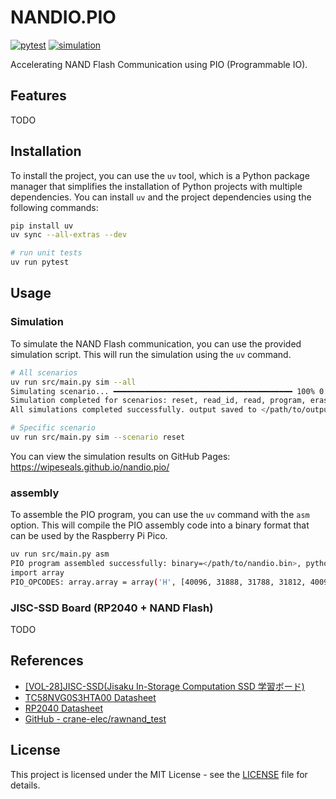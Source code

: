 # NANDIO.PIO

[![pytest](https://github.com/wipeseals/nandio.pio/actions/workflows/test.yml/badge.svg)](https://github.com/wipeseals/nandio.pio/actions/workflows/test.yml)
[![simulation](https://github.com/wipeseals/nandio.pio/actions/workflows/simulation.yml/badge.svg)](https://github.com/wipeseals/nandio.pio/actions/workflows/simulation.yml)

Accelerating NAND Flash Communication using PIO (Programmable IO).

## Features

TODO

## Installation

To install the project, you can use the `uv` tool, which is a Python package manager that simplifies the installation of Python projects with multiple dependencies.
You can install `uv` and the project dependencies using the following commands:

```bash
pip install uv
uv sync --all-extras --dev

# run unit tests
uv run pytest
```

## Usage

### Simulation

To simulate the NAND Flash communication, you can use the provided simulation script. This will run the simulation using the `uv` command.

```bash
# All scenarios
uv run src/main.py sim --all
Simulating scenario... ━━━━━━━━━━━━━━━━━━━━━━━━━━━━━━━━━━━━━━━━ 100% 0:00:00
Simulation completed for scenarios: reset, read_id, read, program, erase, status_read
All simulations completed successfully. output saved to </path/to/output>

# Specific scenario
uv run src/main.py sim --scenario reset
```

You can view the simulation results on GitHub Pages:  
<https://wipeseals.github.io/nandio.pio/>

### assembly

To assemble the PIO program, you can use the `uv` command with the `asm` option. This will compile the PIO assembly code into a binary format that can be used by the Raspberry Pi Pico.

```bash
uv run src/main.py asm
PIO program assembled successfully: binary=</path/to/nandio.bin>, python=</path/to/nandio.py>
import array
PIO_OPCODES: array.array = array('H', [40096, 31888, 31788, 31812, 40096, 7304, 31754, 7168, 7308, 29962, 46402, 7424, 7313, 38560, 30218, 7757, 7168, 7320, 44098, 44098, 23560, 39968, 7250, 7168, 7327, 38048, 29706, 7257, 7168, 56320, 7168, 15503])
```

### JISC-SSD Board (RP2040 + NAND Flash)

TODO

## References

- [[VOL-28]JISC-SSD(Jisaku In-Storage Computation SSD 学習ボード)](https://crane-elec.co.jp/products/vol-28/)
- [TC58NVG0S3HTA00 Datasheet](https://www.kioxia.com/content/dam/kioxia/newidr/productinfo/datasheet/201910/DST_TC58NVG0S3HTA00-TDE_EN_31435.pdf)
- [RP2040 Datasheet](https://datasheets.raspberrypi.com/rp2040/rp2040-datasheet.pdf)
- [GitHub - crane-elec/rawnand_test](https://github.com/crane-elec/rawnand_test)

## License

This project is licensed under the MIT License - see the [LICENSE](LICENSE) file for details.
